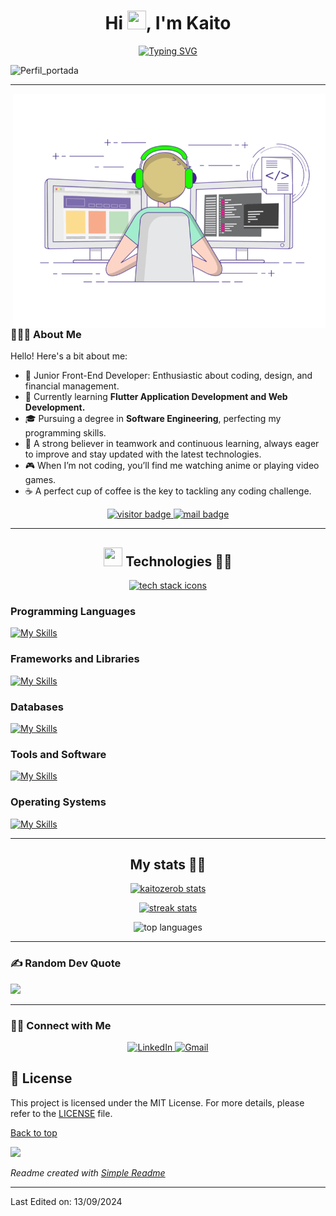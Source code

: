 <!-- Header -->
<h1 align="center">
    Hi <img src="https://github.com/Kaitozerob/Kaitozerob/assets/72896411/5951fd97-23ca-4df3-b4c6-1d23ba86dcc0" width="30px" height="30px" />, I'm Kaito
</h1>

<!-- Typing SVG -->
<p align="center">
  <a href="https://git.io/typing-svg">
  <img src="https://readme-typing-svg.demolab.com?font=Fira+Code&pause=1000&width=435&lines=Hi!+My+name+is+Joan;Developer+FrontEnd+Jr" alt="Typing SVG" />
    </a>
</p>

<!-- Cover Image -->
![Perfil_portada](https://github.com/Kaitozerob/Kaito/assets/72896411/eac03a7a-e421-49e0-909f-63e4fa0f69f7)

---

<!-- GIF aligned to the right -->
<img align="right" alt="GIF" src="https://raw.githubusercontent.com/devSouvik/devSouvik/master/gif3.gif" width="500"/>

<!-- About Me Section -->
<h3> 👨🏻‍💻 About Me </h3>
<p>
    Hello! Here's a bit about me:
    <ul>
        <li>🚀 Junior Front-End Developer: Enthusiastic about coding, design, and financial management.</li>
        <li>🌱 Currently learning <strong>Flutter Application Development and Web Development.</strong></li>
        <li>🎓 Pursuing a degree in <strong>Software Engineering</strong>, perfecting my programming skills.</li>
        <li>🤝 A strong believer in teamwork and continuous learning, always eager to improve and stay updated with the latest technologies.</li>
        <li>🎮 When I’m not coding, you’ll find me watching anime or playing video games.</li>
        <li>☕️ A perfect cup of coffee is the key to tackling any coding challenge.</li>
    </ul>
</p>

<!-- Badges -->
<p align="center">
    <a href="https://visitor-badge.laobi.icu/badge?page_id=Kaitozerob.Kaitozerob">
        <img src="https://visitor-badge.laobi.icu/badge?page_id=Kaitozerob.Kaitozerob" alt="visitor badge"/>
    </a>
    <a href="mailto:joanbalbin5@gmail.com">
        <img src="https://img.shields.io/badge/-gmail-c14438?style=flat&logo=Gmail&logoColor=white" alt="mail badge"/>
    </a>
</p>

---

<!-- Technologies Section -->
<h2 align="center">
    <img src="https://media.giphy.com/media/iY8CRBdQXODJSCERIr/giphy.gif" width="30" height="30"> Technologies 🧑‍💻 
</h2>

<!-- Tech Stack Icons -->
<p align="center">
    <a href="https://skillicons.dev">
        <img src="https://skillicons.dev/icons?i=c,cpp,html,css,bootstrap,js,ts,discord,figma,java,angular,nestjs,spring,dart,flutter,mysql,postgres,mongodb,md,azure,docker,postman,ubuntu,windows,idea,webstorm,vscode,github,git,nodejs&perline=14" alt="tech stack icons"/>
    </a>
</p>

<!-- Programming Languages -->
<h3>Programming Languages</h3>
<p>
  
  [![My Skills](https://skillicons.dev/icons?i=c,cpp,html,css,js,ts&perline=3)](https://skillicons.dev)
</p>

<!-- Frameworks and Libraries -->
<h3>Frameworks and Libraries</h3>
<p>
  
  [![My Skills](https://skillicons.dev/icons?i=bootstrap,angular,nestjs,spring,react,flutter&perline=3)](https://skillicons.dev)
</p>

<!-- Databases -->
<h3>Databases</h3>
<p>
  
  [![My Skills](https://skillicons.dev/icons?i=mysql,mongodb,postgres&perline=3)](https://skillicons.dev)
</p>

<!-- Tools and Software -->
<h3>Tools and Software</h3>
<p>
  
  [![My Skills](https://skillicons.dev/icons?i=git,github,azure,docker,postman,tailwind,vscode,webstorm,idea&perline=3)](https://skillicons.dev)
</p>

<!-- Operating Systems -->
<h3>Operating Systems</h3>
<p>
  
  [![My Skills](https://skillicons.dev/icons?i=windows,ubuntu&perline=3)](https://skillicons.dev)
</p>

---

<!-- Stats Section -->
<h2 align="center">My stats 🧑‍💻</h2>

<p align="center">
    <a href="#">
        <img src="https://github-readme-stats.vercel.app/api?username=kaitozerob&show_icons=true&theme=radical&count_private=true&locale=en" alt="kaitozerob stats"/>
    </a>
</p>

<p align="center">
    <a href="#">
        <img src="https://github-readme-streak-stats.herokuapp.com?user=kaitozerob&theme=radical&date_format=M%20j%5B%2C%20Y%5D" alt="streak stats"/>
    </a>
</p>

<p align="center">
    <img src="https://github-readme-stats.vercel.app/api/top-langs?username=kaitozerob&show_icons=true&theme=radical&locale=en" alt="top languages"/>
</p>

---

<!-- Random Dev Quote -->
<h3>✍️ Random Dev Quote</h3>
<p align="center">
  
  ![](https://quotes-github-readme.vercel.app/api?type=horizontal&theme=radical)
</p>

---

<!-- Connect with Me -->
<h3> 🤝🏻 Connect with Me </h3>
<p align="center">
    <a href="https://www.linkedin.com/in/joanbalbin5/" target="_blank" rel="noopener noreferrer">
        <img src="https://img.icons8.com/plasticine/100/000000/linkedin.png" width="50" alt="LinkedIn"/>
    </a>
    <a href="mailto:joanbalbin5@gmail.com" target="_blank" rel="noopener noreferrer">
        <img src="https://img.icons8.com/plasticine/100/000000/gmail.png" width="50" alt="Gmail"/>
    </a>
</p>

## :memo: License ##
This project is licensed under the MIT License. For more details, please refer to the [LICENSE](LICENSE) file.

<a href="#top">Back to top</a>

[![](https://visitcount.itsvg.in/api?id=Kaitozerob&label=Profile%20Views&icon=2&pretty=false)](https://visitcount.itsvg.in)


<!-- Footer -->
*Readme created with [Simple Readme](https://marketplace.visualstudio.com/items?itemName=maurodesouza.vscode-simple-readme)*


---

Last Edited on: 13/09/2024

